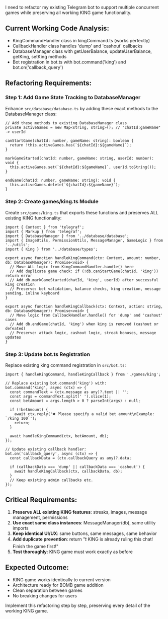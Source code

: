 I need to refactor my existing Telegram bot to support multiple concurrent games while preserving all working KING game functionality.

## Current Working Code Analysis:
- KingCommandHandler class in kingCommand.ts (works perfectly)
- CallbackHandler class handles 'dump' and 'cashout' callbacks
- DatabaseManager class with getUserBalance, updateUserBalance, getKing, setKing methods
- Bot registration in bot.ts with bot.command('king') and bot.on('callback_query')

## Refactoring Requirements:

### Step 1: Add Game State Tracking to DatabaseManager
Enhance `src/database/database.ts` by adding these exact methods to the DatabaseManager class:

```
// Add these methods to existing DatabaseManager class
private activeGames = new Map<string, string>(); // "chatId:gameName" -> userId

canStartGame(chatId: number, gameName: string): boolean {
  return !this.activeGames.has(`${chatId}:${gameName}`);
}

markGameStarted(chatId: number, gameName: string, userId: number): void {
  this.activeGames.set(`${chatId}:${gameName}`, userId.toString());
}

endGame(chatId: number, gameName: string): void {
  this.activeGames.delete(`${chatId}:${gameName}`);
}
```

### Step 2: Create games/king.ts Module
Create `src/games/king.ts` that exports these functions and preserves ALL existing KING functionality:

```
import { Context } from 'telegraf';
import { Markup } from 'telegraf';
import { DatabaseManager } from '../database/database';
import { ImageUtils, PermissionUtils, MessageManager, GameLogic } from '../utils';
import { King } from '../database/types';

export async function handleKingCommand(ctx: Context, amount: number, db: DatabaseManager): Promise<void> {
  // Move ALL logic from KingCommandHandler.handle() here
  // Add duplicate game check: if (!db.canStartGame(chatId, 'king')) return error
  // Add db.markGameStarted(chatId, 'king', userId) after successful king creation
  // Preserve: bet validation, balance checks, king creation, message sending, inline keyboard
}

export async function handleKingCallback(ctx: Context, action: string, db: DatabaseManager): Promise<void> {
  // Move logic from CallbackHandler.handle() for 'dump' and 'cashout' cases
  // Add db.endGame(chatId, 'king') when king is removed (cashout or defeated)
  // Preserve: attack logic, cashout logic, streak bonuses, message updates
}
```

### Step 3: Update bot.ts Registration
Replace existing king command registration in `src/bot.ts`:

```
import { handleKingCommand, handleKingCallback } from './games/king';

// Replace existing bot.command('king') with:
bot.command('king', async (ctx) => {
  const commandText = (ctx.message as any)?.text || '';
  const args = commandText.split(' ').slice(1);
  const betAmount = args.length > 0 ? parseInt(args) : null;
  
  if (!betAmount) {
    await ctx.reply('❌ Please specify a valid bet amount\nExample: `/king 100`');
    return;
  }
  
  await handleKingCommand(ctx, betAmount, db);
});

// Update existing callback handler:
bot.on('callback_query', async (ctx) => {
  const callbackData = (ctx.callbackQuery as any)?.data;
  
  if (callbackData === 'dump' || callbackData === 'cashout') {
    await handleKingCallback(ctx, callbackData, db);
  }
  // Keep existing admin callbacks etc.
});
```

## Critical Requirements:
1. **Preserve ALL existing KING features**: streaks, images, message management, permissions
2. **Use exact same class instances**: MessageManager(db), same utility imports
3. **Keep identical UI/UX**: same buttons, same messages, same behavior
4. **Add duplicate prevention**: return "❗ KING is already ruling this chat! Finish the game first!" 
5. **Test thoroughly**: KING game must work exactly as before

## Expected Outcome:
- KING game works identically to current version
- Architecture ready for BOMB game addition
- Clean separation between games
- No breaking changes for users

Implement this refactoring step by step, preserving every detail of the working KING game.
```